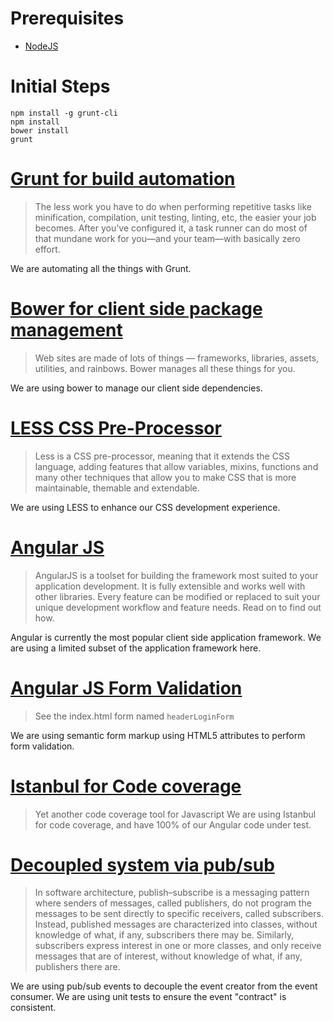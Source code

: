 # Prerequisites
* [NodeJS](http://nodejs.org/)

# Initial Steps
```
npm install -g grunt-cli
npm install
bower install
grunt
```
# [Grunt for build automation](http://gruntjs.com/)
> The less work you have to do when performing repetitive tasks like minification, compilation, unit testing, linting, etc, the easier your job becomes. After you've configured it, a task runner can do most of that mundane work for you—and your team—with basically zero effort.

We are automating all the things with Grunt. 

# [Bower for client side package management]()
> Web sites are made of lots of things — frameworks, libraries, assets, utilities, and rainbows. Bower manages all these things for you.

We are using bower to manage our client side dependencies.

# [LESS CSS Pre-Processor](http://lesscss.org/)
> Less is a CSS pre-processor, meaning that it extends the CSS language, adding features that allow variables, mixins, functions and many other techniques that allow you to make CSS that is more maintainable, themable and extendable.

We are using LESS to enhance our CSS development experience.

# [Angular JS](https://angularjs.org/)
> AngularJS is a toolset for building the framework most suited to your application development. It is fully extensible and works well with other libraries. Every feature can be modified or replaced to suit your unique development workflow and feature needs. Read on to find out how.

Angular is currently the most popular client side application framework. We are using a limited subset of the application framework here.

# [Angular JS Form Validation](https://docs.angularjs.org/guide/forms)
> See the index.html form named ```headerLoginForm```

We are using semantic form markup using HTML5 attributes to perform form validation.

# [Istanbul for Code coverage](http://gotwarlost.github.io/istanbul/)
> Yet another code coverage tool for Javascript
We are using Istanbul for code coverage, and have 100% of our Angular code under test.

# [Decoupled system via pub/sub](http://en.wikipedia.org/wiki/Publish%E2%80%93subscribe_pattern)
>In software architecture, publish–subscribe is a messaging pattern where senders of messages, called publishers, do not program the messages to be sent directly to specific receivers, called subscribers. Instead, published messages are characterized into classes, without knowledge of what, if any, subscribers there may be. Similarly, subscribers express interest in one or more classes, and only receive messages that are of interest, without knowledge of what, if any, publishers there are.

We are using pub/sub events to decouple the event creator from the event consumer. We are using unit tests to ensure the event "contract" is consistent.